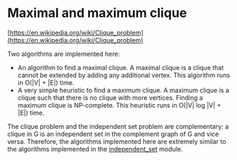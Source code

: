 # Maximal and maximum clique

[https://en.wikipedia.org/wiki/Clique_problem](https://en.wikipedia.org/wiki/Clique_problem)

Two algorithms are implemented here:

* An algorithm to find a maximal clique. A maximal clique is a clique that cannot be extended by adding any additional vertex. This algorithm runs in O(|V| + |E|) time.
* A very simple heuristic to find a maximum clique. A maximum clique is a clique such that there is no clique with more vertices. Finding a maximum clique is NP-complete. This heuristic runs in O(|V| log |V| + |E|) time.

The clique problem and the independent set problem are complementary: a clique in G is an independent set in the complement graph of G and vice versa. Therefore, the algorithms implemented here are extremely similar to the algorithms implemented in the [independent_set](../independent_set) module.
